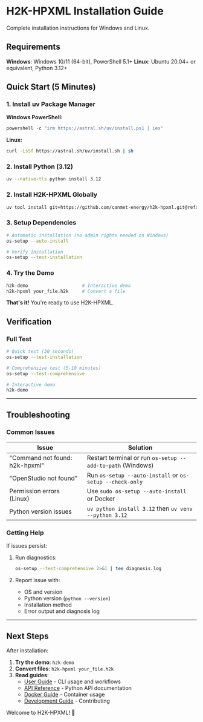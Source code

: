 # H2K-HPXML Installation Guide

Complete installation instructions for Windows and Linux.

## Requirements
**Windows**: Windows 10/11 (64-bit), PowerShell 5.1+
**Linux**: Ubuntu 20.04+ or equivalent, Python 3.12+


## Quick Start (5 Minutes)

### 1. Install uv Package Manager

**Windows PowerShell:**
```powershell
powershell -c "irm https://astral.sh/uv/install.ps1 | iex"
```

**Linux:**
```bash
curl -LsSf https://astral.sh/uv/install.sh | sh
```
### 2. Install Python (3.12)
```bash
uv --native-tls python install 3.12
```

### 2. Install H2K-HPXML Globally

```bash
uv tool install git+https://github.com/canmet-energy/h2k-hpxml.git@refactor
```

### 3. Setup Dependencies

```bash
# Automatic installation (no admin rights needed on Windows)
os-setup --auto-install

# Verify installation
os-setup --test-installation
```

### 4. Try the Demo

```bash
h2k-demo                    # Interactive demo
h2k-hpxml your_file.h2k     # Convert a file
```

**That's it!** You're ready to use H2K-HPXML.


## Verification

### Full Test

```bash
# Quick test (30 seconds)
os-setup --test-installation

# Comprehensive test (5-10 minutes)
os-setup --test-comprehensive

# Interactive demo
h2k-demo
```

---

## Troubleshooting

### Common Issues

| Issue | Solution |
|-------|----------|
| "Command not found: h2k-hpxml" | Restart terminal or run `os-setup --add-to-path` (Windows) |
| "OpenStudio not found" | Run `os-setup --auto-install` or `os-setup --check-only` |
| Permission errors (Linux) | Use `sudo os-setup --auto-install` or Docker |
| Python version issues | `uv python install 3.12` then `uv venv --python 3.12` |


### Getting Help

If issues persist:

1. Run diagnostics:
   ```bash
   os-setup --test-comprehensive 2>&1 | tee diagnosis.log
   ```

2. Report issue with:
   - OS and version
   - Python version (`python --version`)
   - Installation method
   - Error output and diagnosis log

---

## Next Steps

After installation:

1. **Try the demo**: `h2k-demo`
2. **Convert files**: `h2k-hpxml your_file.h2k`
3. **Read guides**:
   - [User Guide](USER_GUIDE.md) - CLI usage and workflows
   - [API Reference](API.md) - Python API documentation
   - [Docker Guide](DOCKER.md) - Container usage
   - [Development Guide](DEVELOPMENT.md) - Contributing

Welcome to H2K-HPXML! 🎉
